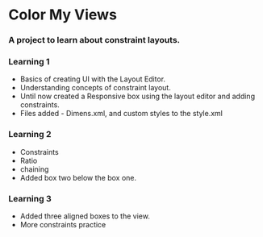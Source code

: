 # Color My Views

### A project to learn about constraint layouts.

### Learning 1
* Basics of creating UI with the Layout Editor.
* Understanding concepts of constraint layout.
* Until now created a Responsive box using the layout editor and adding constraints.
* Files added  - Dimens.xml, and custom styles to the style.xml

### Learning 2
* Constraints
* Ratio
* chaining
* Added box two below the box one.

### Learning 3
* Added three aligned boxes to the view.
* More constraints practice